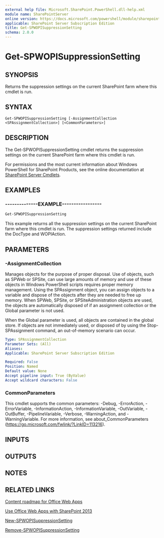 ```yaml
---
external help file: Microsoft.SharePoint.PowerShell.dll-help.xml
module name: SharePointServer
online version: https://docs.microsoft.com/powershell/module/sharepoint-server/get-spwopisuppressionsetting
applicable: SharePoint Server Subscription Edition
title: Get-SPWOPISuppressionSetting
schema: 2.0.0
---
```


# Get-SPWOPISuppressionSetting

## SYNOPSIS

Returns the suppression settings on the current SharePoint farm where this cmdlet is run.



## SYNTAX

```
Get-SPWOPISuppressionSetting [-AssignmentCollection <SPAssignmentCollection>] [<CommonParameters>]
```

## DESCRIPTION
The Get-SPWOPISuppressionSetting cmdlet returns the suppression settings on the current SharePoint farm where this cmdlet is run.

For permissions and the most current information about Windows PowerShell for SharePoint Products, see the online documentation at [SharePoint Server Cmdlets](https://docs.microsoft.com/powershell/sharepoint/sharepoint-server/sharepoint-server-cmdlets).

## EXAMPLES

### --------------EXAMPLE----------------- 
```powershell
Get-SPWOPISuppressionSetting
```

This example returns all the suppression settings on the current SharePoint farm where this cmdlet is run.
The suppression settings returned include the DocType and WOPIAction.

## PARAMETERS

### -AssignmentCollection
Manages objects for the purpose of proper disposal.
Use of objects, such as SPWeb or SPSite, can use large amounts of memory and use of these objects in Windows PowerShell scripts requires proper memory management.
Using the SPAssignment object, you can assign objects to a variable and dispose of the objects after they are needed to free up memory.
When SPWeb, SPSite, or SPSiteAdministration objects are used, the objects are automatically disposed of if an assignment collection or the Global parameter is not used.

When the Global parameter is used, all objects are contained in the global store.
If objects are not immediately used, or disposed of by using the Stop-SPAssignment command, an out-of-memory scenario can occur.

```yaml
Type: SPAssignmentCollection
Parameter Sets: (All)
Aliases: 
Applicable: SharePoint Server Subscription Edition

Required: False
Position: Named
Default value: None
Accept pipeline input: True (ByValue)
Accept wildcard characters: False
```

### CommonParameters
This cmdlet supports the common parameters: -Debug, -ErrorAction, -ErrorVariable, -InformationAction, -InformationVariable, -OutVariable, -OutBuffer, -PipelineVariable, -Verbose, -WarningAction, and -WarningVariable. For more information, see about_CommonParameters (https://go.microsoft.com/fwlink/?LinkID=113216).

## INPUTS

## OUTPUTS

## NOTES

## RELATED LINKS

[Content roadmap for Office Web Apps]()

[Use Office Web Apps with SharePoint 2013]()

[New-SPWOPISuppressionSetting](New-SPWOPISuppressionSetting.md)

[Remove-SPWOPISuppressionSetting](Remove-SPWOPISuppressionSetting.md)

